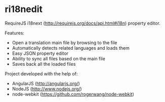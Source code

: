 ri18nedit
=========

RequireJS i18next (http://requirejs.org/docs/api.html#i18n) property editor.

Features:
* Open a translation main file by browsing to the file
* Automatically detects related languages and loads them
* Easy JSON property editor
* Ability to sync all files based on the main file
* Saves back all the loaded files

Project developed with the help of:
* AngularJS (http://angularjs.org/)
* NodeJS (http://www.nodejs.org/)
* node-webkit (https://github.com/rogerwang/node-webkit)

